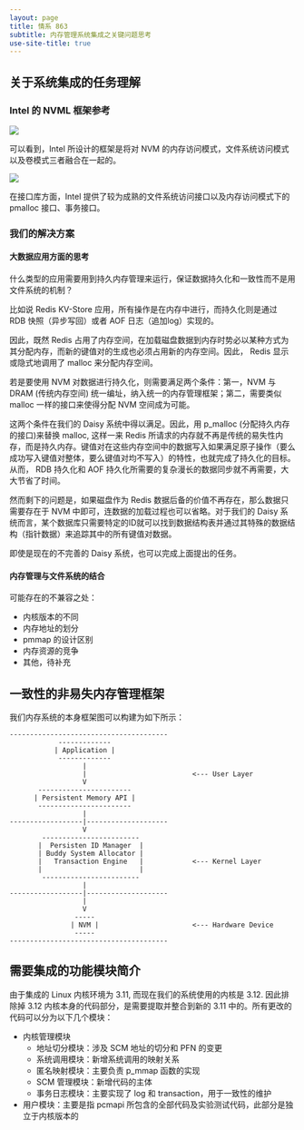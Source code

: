 ```yaml
---
layout: page
title: 情系 863
subtitle: 内存管理系统集成之关键问题思考
use-site-title: true
---
```


## 关于系统集成的任务理解

### Intel 的 NVML 框架参考

![](http://www.kaixinhuang.com/DDST-NVM/img/system-integration/intel-nvm-swarch.jpg)

可以看到，Intel 所设计的框架是将对 NVM 的内存访问模式，文件系统访问模式以及卷模式三者融合在一起的。

![](http://www.kaixinhuang.com/DDST-NVM/img/system-integration/intel-nvm-libarch.jpg)

在接口库方面，Intel 提供了较为成熟的文件系统访问接口以及内存访问模式下的 pmalloc 接口、事务接口。

### 我们的解决方案

#### 大数据应用方面的思考

什么类型的应用需要用到持久内存管理来运行，保证数据持久化和一致性而不是用文件系统的机制？

比如说 Redis KV-Store 应用，所有操作是在内存中进行，而持久化则是通过 RDB 快照（异步写回）或者 AOF 日志（追加log）实现的。

因此，既然 Redis 占用了内存空间，在加载磁盘数据到内存时势必以某种方式为其分配内存，而新的键值对的生成也必须占用新的内存空间。因此， Redis 显示或隐式地调用了 malloc 来分配内存空间。

若是要使用 NVM 对数据进行持久化，则需要满足两个条件：第一，NVM 与 DRAM (传统内存空间) 统一编址，纳入统一的内存管理框架；第二，需要类似 malloc 一样的接口来使得分配 NVM 空间成为可能。

这两个条件在我们的 Daisy 系统中得以满足。因此，用 p_malloc (分配持久内存的接口)来替换 malloc, 这样一来 Redis 所请求的内存就不再是传统的易失性内存，而是持久内存。键值对在这些内存空间中的数据写入如果满足原子操作（要么成功写入键值对整体，要么键值对均不写入）的特性，也就完成了持久化的目标。
从而， RDB 持久化和 AOF 持久化所需要的复杂漫长的数据同步就不再需要，大大节省了时间。

然而剩下的问题是，如果磁盘作为 Redis 数据后备的价值不再存在，那么数据只需要存在于 NVM 中即可，连数据的加载过程也可以省略。对于我们的 Daisy 系统而言，某个数据库只需要特定的ID就可以找到数据结构表并通过其特殊的数据结构（指针数据）来追踪其中的所有键值对数据。

即使是现在的不完善的 Daisy 系统，也可以完成上面提出的任务。

#### 内存管理与文件系统的结合

可能存在的不兼容之处：
- 内核版本的不同
- 内存地址的划分
- pmmap 的设计区别
- 内存资源的竞争
- 其他，待补充

## 一致性的非易失内存管理框架

我们内存系统的本身框架图可以构建为如下所示：

```
---------------------------------------
            -------------
           | Application |
            -------------
           		  |
           		  |                          <--- User Layer
           		  V
       -----------------------    		  
      | Persistent Memory API |
       ----------------------- 
      			  |
------------------|--------------------
                  V
        ------------------------
       |  Persisten ID Manager  |
       | Buddy System Allocator |                     
       |   Transaction Engine   |            <--- Kernel Layer
       |                        |
        ------------------------
                  |
------------------|--------------------
				  |
				  V
				-----
			   | NVM |                       <--- Hardware Device
			   	-----
---------------------------------------
```


## 需要集成的功能模块简介

由于集成的 Linux 内核环境为 3.11, 而现在我们的系统使用的内核是 3.12. 因此排除掉 3.12 内核本身的代码部分，是需要提取并整合到新的 3.11 中的。所有更改的代码可以分为以下几个模块：

- 内核管理模块
	- 地址切分模块：涉及 SCM 地址的切分和 PFN 的变更
	- 系统调用模块：新增系统调用的映射关系
	- 匿名映射模块：主要负责 p_mmap 函数的实现
	- SCM 管理模块：新增代码的主体
	- 事务日志模块：主要实现了 log 和 transaction，用于一致性的维护
- 用户模块：主要是指 pcmapi 所包含的全部代码及实验测试代码，此部分是独立于内核版本的